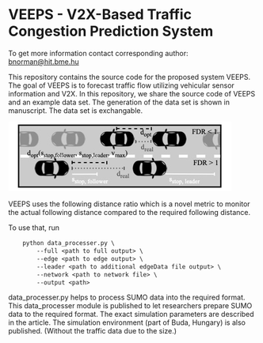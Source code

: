 # VEEPS - V2X-Based Traffic Congestion Prediction System
To get more information contact corresponding author: bnorman@hit.bme.hu

This repository contains the source code for the proposed system VEEPS.
The goal of VEEPS is to forecast traffic flow utilizing vehicular sensor information and V2X.
In this repository, we share the source code of VEEPS and an example data set.
The generation of the data set is shown in manuscript.
The data set is exchangable.

![alt text](https://github.com/bnorman98/VEEPS/blob/main/VEEPS_Arch.jpg?raw=true)


VEEPS uses the following distance ratio which is a novel metric to monitor the actual following distance compared to the required following distance.



To use that, run 

```
    python data_processer.py \
        --full <path to full output> \
        --edge <path to edge output> \
        --leader <path to additional edgeData file output> \
        --network <path to network file> \
        --output <path>

```
data_processer.py helps to process SUMO data into the required format.
This data_processer module is published to let researchers prepare SUMO data to the required format.
The exact simulation parameters are described in the article.
The simulation environment (part of Buda, Hungary) is also published. 
(Without the traffic data due to the size.)
